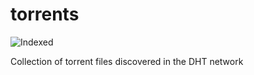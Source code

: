 torrents 
========
![Indexed](https://img.shields.io/badge/indexed-84184-blue)

Collection of torrent files discovered in the DHT network
